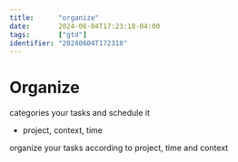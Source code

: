 ```yaml
---
title:      "organize"
date:       2024-06-04T17:23:18-04:00
tags:       ["gtd"]
identifier: "20240604T172318"
---
```


# Organize #

categories your tasks and schedule it
- project, context, time

organize your tasks according to project, time and context
